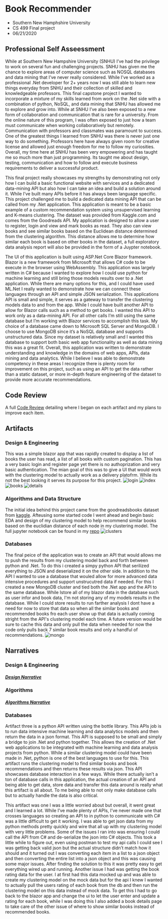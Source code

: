 # Book Recommender
- Southern New Hamphshire University
- CS 499 Final project
- 06/21/2020

## Professional Self Asseessment
While at Southern New Hampshire University (SNHU) I’ve had the privilege to work on several fun and challenging projects. SNHU has given me the chance to explore areas of computer science such as NOSQL databases and data mining that I’ve never really considered. While I’ve worked as a professional .Net developer for 2+ years now I was still able to learn new things everyday from SNHU and their collection of skilled and knowledgeable professors. This final capstone project I wanted to incorporate a mixture of my skills learned from work on the .Net side with a combination of python, NoSQL, and data mining that SNHU has allowed me to explore and grow into. While at SNHU I’ve also been exposed to a new form of collaboration and communication that is rare for a university. From the online nature of this program, I was often exposed to just how a team must communicate when working collaboratively but remotely.  Communication with professors and classmates was paramount to success. One of the greatest things I learned from SNHU was there is never just one way to do something. Professors here have always given room for creative license and allowed just enough freedom for me to follow my curiosities. Overall, my time here at SNHU has been very empowering and has taught me so much more than just programming. Its taught me about design, testing, communication and how to follow and execute business requirements to deliver a successful product. 

This final project really showcases my strengths by demonstrating not only how I can build a basic functional website with services and a dedicated data-mining API but also how I can take an idea and build a solution around it. While I’ve built many APIs before it has always been language specific. This project challenged me to build a dedicated data mining API that can be called from my .Net application. This application is meant to be a basic example of a custom recommendation system using unsupervised learning and K-means clustering. The dataset was provided from Kaggle.com and comes from the Goodreads API. My application is designed to allow a user to register, login and view and mark books as read. They also can view books and see similar books based on the Euclidean distance determined from the clustering algorithm. This distance allows me to determine how similar each book is based on other books in the dataset, a full exploratory data analysis report will also be provided in the form of a Juypter notebook. 

The UI of this application is built using ASP.Net Core Blazor framework. Blazor is a new framework from Microsoft that allows C# code to be execute in the browser using WebAssembly. This application was largely written in C# because I wanted to explore how I could use python for machine learning and still bring those models results over to a .Net application. While there are many options for this, and I could have used ML.Net I really wanted to demonstrate how we can connect these languages through an API and simple JSON serialization. This applications API is small and simple, it serves as a gateway to transfer the clustering models data to and from the app. While I could have built another API to allow for Blazor calls such as a method to get books. I wanted this API to work only as a data-mining API. For all other calls I’m still using the same database but I’m working with Blazor services to accomplish this task. My choice of a database came down to Microsoft SQL Server and MongoDB. I choose to use MongoDB since it’s a NoSQL database and supports unstructured data. Since my dataset is relatively small and I wanted this database to support both basic web app functionality as well as data mining this was a great fit. Overall, this application was written to demonstrate understanding and knowledge in the domains of web apps, APIs, data mining and data analytics. While  I believe I was able to demonstrate competency in these areas I recognize there is plenty room for improvement on this project, such as using an API to get the data rather than a static dataset, or more in-depth feature engineering of the dataset to provide more accurate recommendations. 


## Code Review 
A full [Code Review](https://youtu.be/FoAmb9bHvag) detailing where I began on each artifact and my plans to improve each item.

## Artifacts
### Design & Engineering
This was a simple blazor app that was rapidly created to display a list of books the user has read, a list of all books with custom pagination. This has a very basic login and register page yet there is no authoprization and very basic authentication. The mian goal of this was to give a UI that would work with the clustering model to actually work as a delivery platofrm. While its not the best looking it serves its purpose for this project.
![login](https://user-images.githubusercontent.com/26797544/85058392-1087a500-b170-11ea-897c-da79d7fec37a.PNG)
![index](https://user-images.githubusercontent.com/26797544/85058473-2b5a1980-b170-11ea-9034-9f0e18c0a100.PNG)
![books](https://user-images.githubusercontent.com/26797544/85058506-38770880-b170-11ea-8763-7136643680bc.PNG)
![details](https://user-images.githubusercontent.com/26797544/85058516-3a40cc00-b170-11ea-9d9e-4edd807f7974.PNG)

### Algorithms and Data Structure
The initial idea behind this project came from the goodreadsbooks dataset from [kaggle](https://www.kaggle.com/). Afteusing some started code I went ahead and begin basic EDA and design of my clustering model to help recommend similar books based on the euclidian distance of each node in my clustering model. The full jupyter notebook can be found in my [repo](https://github.com/Jermotin05/BooksRecommender/blob/master/Starter_%20Goodreads.ipynb)
![clusters](https://user-images.githubusercontent.com/26797544/85059079-0ca85280-b171-11ea-8e67-f79860ceba82.PNG)

### Databases
The final peice of the application was to create an API that would allows me to push the results from my clustering model back and forth between python and .Net. To do this i created a simpy python API that serilized everything to JSON and deserialized it on the other side. In addition to the API I wanted to use a database that wouled allow for more advanced data intensive procedures and support unstrucutred data if needed. For this I created a new MongoDB cluster and tied both the .Net app and the API to the same database. While Istore all of my blazor data in the database such as user infor and book data, I'm not storing any of my models results in the database. While I could store results to run farther analysis I dont have a need for now to store that data so when all the similar books and recommended books fro each user show up that data is actually coming stright from the API's clustering model each time. A future version would be sure to cache this data and only pull the data when needed for now the code only pulls back 7 similar book results and only a handful of recommendations. 
![mongo](https://user-images.githubusercontent.com/26797544/85059856-55144000-b172-11ea-85a9-cb303638eb19.PNG)

## Narratives
### Design & Engineering
##### [Design Narrative](https://youtu.be/Ngj79AbDDGk)
### Algorithms
##### [Algorithms Narrative](https://youtu.be/--y6VB1QG1U)
### Databases
Artifact three is a python API written using the bottle library. This APIs job is to run data intensive machine learning and data analytics models and then return the data in a json format. This API is supposed to be small and simply a bridge to join .Net and python together. This allows the creation of .Net web applications to be integrated with machine learning and data analysis projects from python. While a similar clustering model could have been made in .Net, python is one of the best languages to use for this. This artifact runs the clustering model to find similar books and book recommendations and then returns these results via json. This API showcases database interaction in a few ways. While there actually isn’t a ton of database calls in this application, the actual creation of an API and being able to get data, store data and transfer this data around is really what this artifact is all about. To me being able to not only make database calls but to actually handle the data is also critical. 

This artifact was one I was a little worried about but overall, it went great and I learned a lot. While I’ve made plenty of APIs, I’ve never made one that crosses languages so creating an API to in python to communicate with C# was a little difficult to get it working. I was able to get json data from my python methods pretty quickly and wire that all up with my clustering model with very little problems. Some of the issues I ran into was ensuring I could call the API from C# and de-serialize the json into C# objects. This took a little while to figure out, even using postman to test my api calls I could see I was getting back valid json but the actual structure didn’t match how it should and it turned out I was converting each item in a list to a json object and then converting the entire list into a json object and this was causing some major issues. After finding the solution to this it was pretty easy to get everything wired up and running. Another issue I had was getting the book rating data for the user. I at first had this data mocked up and was able to create my clustering model on the mock data but for the api I knew I wanted to actually pull the users rating of each book from the db and then run the clustering model on this data instead of mock data. To get this I had to go back to the blazor app and change the ui to let the user enter and update a rating for each book, while I was doing this I also added a book details page to take care of the other issue of where to show similar books instead of recommended books. 
